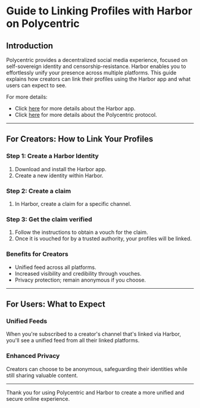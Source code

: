 # Guide to Linking Profiles with Harbor on Polycentric

## Introduction

Polycentric provides a decentralized social media experience, focused on self-sovereign identity and censorship-resistance. Harbor enables you to effortlessly unify your presence across multiple platforms. This guide explains how creators can link their profiles using the Harbor app and what users can expect to see.

For more details:
- Click [here](https://harbor.social/) for more details about the Harbor app.
- Click [here](https://docs.polycentric.io/) for more details about the Polycentric protocol.

---

## For Creators: How to Link Your Profiles

### Step 1: Create a Harbor Identity

1. Download and install the Harbor app.
2. Create a new identity within Harbor.

### Step 2: Create a claim

1. In Harbor, create a claim for a specific channel.

### Step 3: Get the claim verified

1. Follow the instructions to obtain a vouch for the claim.
2. Once it is vouched for by a trusted authority, your profiles will be linked.

### Benefits for Creators

- Unified feed across all platforms.
- Increased visibility and credibility through vouches.
- Privacy protection; remain anonymous if you choose.

---

## For Users: What to Expect

### Unified Feeds

When you're subscribed to a creator's channel that's linked via Harbor, you'll see a unified feed from all their linked platforms.

### Enhanced Privacy

Creators can choose to be anonymous, safeguarding their identities while still sharing valuable content.

---

Thank you for using Polycentric and Harbor to create a more unified and secure online experience.


